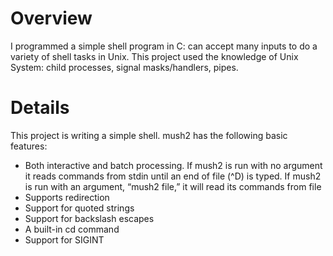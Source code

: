 # Overview
I programmed a simple shell program in C: can accept many inputs to do a variety of shell tasks in Unix. This project used the knowledge of Unix System: child processes, signal masks/handlers, pipes.

# Details
This project is writing a simple shell. mush2 has the following basic features:
- Both interactive and batch processing. If mush2 is run with no argument it reads commands from stdin until an end of file (^D) is typed. If mush2 is run with an argument, “mush2 file,” it will read its commands from file
- Supports redirection
- Support for quoted strings
- Support for backslash escapes
- A built-in cd command
- Support for SIGINT
